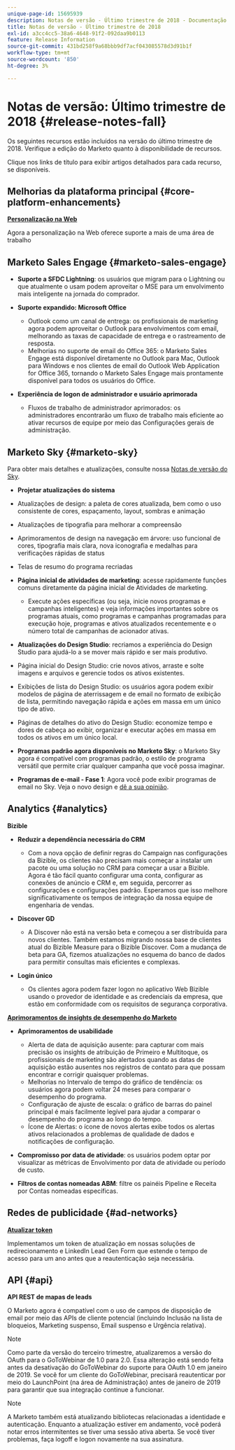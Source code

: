 ```yaml
---
unique-page-id: 15695939
description: Notas de versão - Último trimestre de 2018 - Documentação do Marketo - Documentação do produto
title: Notas de versão - Último trimestre de 2018
exl-id: a3cc4cc5-38a6-4648-91f2-092daa9b0113
feature: Release Information
source-git-commit: 431bd258f9a68bbb9df7acf043085578d3d91b1f
workflow-type: tm+mt
source-wordcount: '850'
ht-degree: 3%

---
```


# Notas de versão: Último trimestre de 2018 {#release-notes-fall}

Os seguintes recursos estão incluídos na versão do último trimestre de 2018. Verifique a edição do Marketo quanto à disponibilidade de recursos.

Clique nos links de título para exibir artigos detalhados para cada recurso, se disponíveis.

## Melhorias da plataforma principal {#core-platform-enhancements}

**[Personalização na Web](/help/marketo/product-docs/web-personalization/getting-started/workspaces-in-web-personalization.md)**

Agora a personalização na Web oferece suporte a mais de uma área de trabalho

## Marketo Sales Engage {#marketo-sales-engage}

* **Suporte a SFDC Lightning**: os usuários que migram para o Lightning ou que atualmente o usam podem aproveitar o MSE para um envolvimento mais inteligente na jornada do comprador.

* **Suporte expandido: Microsoft Office**

   * Outlook como um canal de entrega: os profissionais de marketing agora podem aproveitar o Outlook para envolvimentos com email, melhorando as taxas de capacidade de entrega e o rastreamento de resposta.
   * Melhorias no suporte de email do Office 365: o Marketo Sales Engage está disponível diretamente no Outlook para Mac, Outlook para Windows e nos clientes de email do Outlook Web Application for Office 365, tornando o Marketo Sales Engage mais prontamente disponível para todos os usuários do Office.

* **Experiência de logon de administrador e usuário aprimorada**

   * Fluxos de trabalho de administrador aprimorados: os administradores encontrarão um fluxo de trabalho mais eficiente ao ativar recursos de equipe por meio das Configurações gerais de administração.

## Marketo Sky {#marketo-sky}

Para obter mais detalhes e atualizações, consulte nossa [Notas de versão do Sky](https://help.marketo.com).

* **Projetar atualizações do sistema**

* Atualizações de design: a paleta de cores atualizada, bem como o uso consistente de cores, espaçamento, layout, sombras e animação
* Atualizações de tipografia para melhorar a compreensão
* Aprimoramentos de design na navegação em árvore: uso funcional de cores, tipografia mais clara, nova iconografia e medalhas para verificações rápidas de status
* Telas de resumo do programa recriadas

* **Página inicial de atividades de marketing**: acesse rapidamente funções comuns diretamente da página inicial de Atividades de marketing.

   * Execute ações específicas (ou seja, inicie novos programas e campanhas inteligentes) e veja informações importantes sobre os programas atuais, como programas e campanhas programadas para execução hoje, programas e ativos atualizados recentemente e o número total de campanhas de acionador ativas.

* **Atualizações do Design Studio**: recriamos a experiência do Design Studio para ajudá-lo a se mover mais rápido e ser mais produtivo.
* Página inicial do Design Studio: crie novos ativos, arraste e solte imagens e arquivos e gerencie todos os ativos existentes.
* Exibições de lista do Design Studio: os usuários agora podem exibir modelos de página de aterrissagem e de email no formato de exibição de lista, permitindo navegação rápida e ações em massa em um único tipo de ativo.
* Páginas de detalhes do ativo do Design Studio: economize tempo e dores de cabeça ao exibir, organizar e executar ações em massa em todos os ativos em um único local.
* **Programas padrão agora disponíveis no Marketo Sky**: o Marketo Sky agora é compatível com programas padrão, o estilo de programa versátil que permite criar qualquer campanha que você possa imaginar.
* **Programas de e-mail - Fase 1**: Agora você pode exibir programas de email no Sky. Veja o novo design e [dê a sua opinião](https://go.marketo.com/NextGenUX---USA---Apr-2018-fcp_Landing-Page-Feedback.html).

## Analytics {#analytics}

**Bizible**

* **Reduzir a dependência necessária do CRM**

   * Com a nova opção de definir regras do Campaign nas configurações da Bizible, os clientes não precisam mais começar a instalar um pacote ou uma solução no CRM para começar a usar a Bizible. Agora é tão fácil quanto configurar uma conta, configurar as conexões de anúncio e CRM e, em seguida, percorrer as configurações e configurações padrão. Esperamos que isso melhore significativamente os tempos de integração da nossa equipe de engenharia de vendas.

* **Discover GD**

   * A Discover não está na versão beta e começou a ser distribuída para novos clientes. Também estamos migrando nossa base de clientes atual do Bizible Measure para o Bizible Discover. Com a mudança de beta para GA, fizemos atualizações no esquema do banco de dados para permitir consultas mais eficientes e complexas.

* **Login único**

   * Os clientes agora podem fazer logon no aplicativo Web Bizible usando o provedor de identidade e as credenciais da empresa, que estão em conformidade com os requisitos de segurança corporativa.

**[Aprimoramentos de insights de desempenho do Marketo](/help/marketo/product-docs/reporting/performance-insights/performance-insights-overview.md)**

* **Aprimoramentos de usabilidade**

   * Alerta de data de aquisição ausente: para capturar com mais precisão os insights de atribuição de Primeiro e Multitoque, os profissionais de marketing são alertados quando as datas de aquisição estão ausentes nos registros de contato para que possam encontrar e corrigir quaisquer problemas.
   * Melhorias no Intervalo de tempo do gráfico de tendência: os usuários agora podem voltar 24 meses para comparar o desempenho do programa.
   * Configuração de ajuste de escala: o gráfico de barras do painel principal é mais facilmente legível para ajudar a comparar o desempenho do programa ao longo do tempo.
   * Ícone de Alertas: o ícone de novos alertas exibe todos os alertas ativos relacionados a problemas de qualidade de dados e notificações de configuração.

* **Compromisso por data de atividade**: os usuários podem optar por visualizar as métricas de Envolvimento por data de atividade ou período de custo.
* **Filtros de contas nomeadas ABM**: filtre os painéis Pipeline e Receita por Contas nomeadas específicas.

## Redes de publicidade {#ad-networks}

**[Atualizar token](/help/marketo/product-docs/demand-generation/social/social-functions/set-up-linkedin-lead-gen-forms.md)**

Implementamos um token de atualização em nossas soluções de redirecionamento e LinkedIn Lead Gen Form que estende o tempo de acesso para um ano antes que a reautenticação seja necessária.

## API {#api}

**API REST de mapas de leads**

O Marketo agora é compatível com o uso de campos de disposição de email por meio das APIs de cliente potencial (incluindo Inclusão na lista de bloqueios, Marketing suspenso, Email suspenso e Urgência relativa).

>[!NOTE]
>
>Como parte da versão do terceiro trimestre, atualizaremos a versão do OAuth para o GoToWebinar de 1.0 para 2.0. Essa alteração está sendo feita antes da desativação do GoToWebinar do suporte para OAuth 1.0 em janeiro de 2019. Se você for um cliente do GoToWebinar, precisará reautenticar por meio do LaunchPoint (na área de Administração) antes de janeiro de 2019 para garantir que sua integração continue a funcionar.

>[!NOTE]
>
>A Marketo também está atualizando bibliotecas relacionadas a identidade e autenticação. Enquanto a atualização estiver em andamento, você poderá notar erros intermitentes se tiver uma sessão ativa aberta. Se você tiver problemas, faça logoff e logon novamente na sua assinatura.
